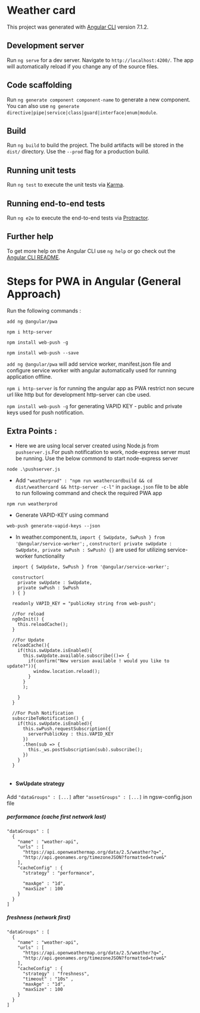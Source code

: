 # Weather card

This project was generated with [Angular CLI](https://github.com/angular/angular-cli) version 7.1.2.

## Development server

Run `ng serve` for a dev server. Navigate to `http://localhost:4200/`. The app will automatically reload if you change any of the source files.

## Code scaffolding

Run `ng generate component component-name` to generate a new component. You can also use `ng generate directive|pipe|service|class|guard|interface|enum|module`.

## Build

Run `ng build` to build the project. The build artifacts will be stored in the `dist/` directory. Use the `--prod` flag for a production build.

## Running unit tests

Run `ng test` to execute the unit tests via [Karma](https://karma-runner.github.io).

## Running end-to-end tests

Run `ng e2e` to execute the end-to-end tests via [Protractor](http://www.protractortest.org/).

## Further help

To get more help on the Angular CLI use `ng help` or go check out the [Angular CLI README](https://github.com/angular/angular-cli/blob/master/README.md).

# Steps for PWA in Angular (General Approach)
Run the following commands :
```
add ng @angular/pwa

npm i http-server

npm install web-push -g

npm install web-push --save
```

`add ng @angular/pwa` will add service worker, manifest.json file and configure service worker with angular automatically used for running application offline.

`npm i http-server` is for running the angular app as PWA restrict non secure url like http but for development http-server can cbe used.

`npm install web-push -g` for generating VAPID KEY - public and private keys used for push notification.

## Extra Points : 
- Here we are using local server created using Node.js from `pushserver.js`.For push notification to work, node-express server must be running. Use the below commond to start node-express server
```
node .\pushserver.js
```
- Add `"weatherprod" : "npm run weathercardbuild && cd dist/weathercard && http-server -c-l"` in `package.json` file to be able to run following command and check the required PWA app
```
npm run weatherprod
```

- Generate VAPID-KEY using command
``` 
web-push generate-vapid-keys --json 
```

- In weather.component.ts, `import { SwUpdate, SwPush } from '@angular/service-worker';` , `constructor( private swUpdate : SwUpdate, private swPush : SwPush) {}` are used for utilizing service-worker functionality
```
  import { SwUpdate, SwPush } from '@angular/service-worker';
  
  constructor(
    private swUpdate : SwUpdate,
    private swPush : SwPush
  ) { }
  
  readonly VAPID_KEY = "publicKey string from web-push";

  //For reload
  ngOnInit() {
    this.reloadCache();
  }

  //For Update
  reloadCache(){
    if(this.swUpdate.isEnabled){
      this.swUpdate.available.subscribe(()=> {
        if(confirm("New version available ! would you like to update?")){
          window.location.reload();
        }
      }
      );    
    
    }
  }
  
  //For Push Notification
  subscribeToNotification() {
    if(this.swUpdate.isEnabled){
      this.swPush.requestSubscription({
        serverPublicKey : this.VAPID_KEY
      })
      .then(sub => {
        this._ws.postSubscription(sub).subscribe();
      })
    }
  }
  
  ```
 
- #### SwUpdate strategy
Add `"dataGroups" : [...]` after `"assetGroups" : [...]` in ngsw-config.json file 
##### performance (cache first network last)
  ```
"dataGroups" : [
    {
      "name" : "weather-api",
      "urls" : [
        "https://api.openweathermap.org/data/2.5/weather?q=",
        "http://api.geonames.org/timezoneJSON?formatted=true&"
      ],
      "cacheConfig" : {
        "strategy" : "performance",

        "maxAge" : "1d",
        "maxSize" : 100
      }
    }
  ]
  ```
##### freshness (network first)
  ```
"dataGroups" : [
    {
      "name" : "weather-api",
      "urls" : [
        "https://api.openweathermap.org/data/2.5/weather?q=",
        "http://api.geonames.org/timezoneJSON?formatted=true&"
      ],
      "cacheConfig" : {
        "strategy" : "freshness",
        "timeout" : "10s" ,
        "maxAge" : "1d",
        "maxSize" : 100
      }
    }
  ]
  ```
  
